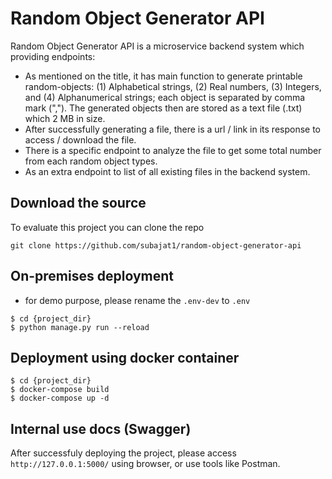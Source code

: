 # Random Object Generator API
Random Object Generator API is a microservice backend system which providing endpoints:
  - As mentioned on the title, it has main function to generate printable random-objects: (1) Alphabetical strings, (2) Real numbers, (3) Integers, and (4) Alphanumerical strings; each object is separated by comma mark (","). The generated objects then are stored as a text file (.txt) which 2 MB in size.
  - After successfully generating a file, there is a url / link in its response to access / download the file.
  - There is a specific endpoint to analyze the file to get some total number from each random object types.
  - As an extra endpoint to list of all existing files in the backend system.

## Download the source
To evaluate this project you can clone the repo
```
git clone https://github.com/subajat1/random-object-generator-api
```

## On-premises deployment
   - for demo purpose, please rename the `.env-dev` to `.env`
```
$ cd {project_dir}
$ python manage.py run --reload
```


## Deployment using docker container
```
$ cd {project_dir}
$ docker-compose build
$ docker-compose up -d
```

## Internal use docs (Swagger)
After successfuly deploying the project, please access `http://127.0.0.1:5000/` using browser, or use tools like Postman.
